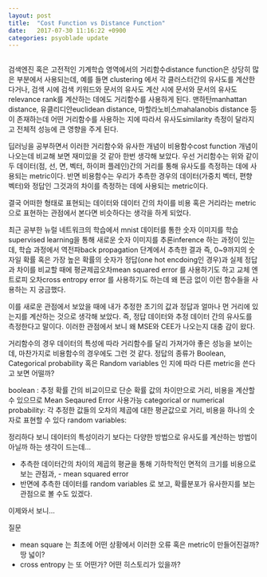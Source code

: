 ```yaml
---
layout: post
title:  "Cost Function vs Distance Function"
date:   2017-07-30 11:16:22 +0900
categories: psyoblade update
---
```

## 

검색엔진 혹은 고전적인 기계학습 영역에서의 거리함수distance function은 상당히 많은 부분에서 사용되는데, 예를 들면 clustering 에서 각 클러스터간의 유사도를 계산한다거나, 검색 시에 검색 키워드와 문서의 유사도 계산 시에 문서와 문서의 유사도relevance rank를 계산하는 데에도 거리함수를 사용하게 된다.
맨하탄manhattan distance, 유클리디안euclidean distance, 마할라노비스mahalanobis distance 등이 존재하는데 어떤 거리함수를 사용하는 지에 따라서 유사도similarity 측정이 달라지고 전체적 성능에 큰 영향을 주게 된다.

딥러닝을 공부하면서 이러한 거리함수와 유사한 개념이 비용함수cost function 개념이 나오는데 비교해 보면 재미있을 것 같아 한번 생각해 보았다.
우선 거리함수는 위와 같이 두 데이터(점, 선, 면, 벡터, 하이퍼 플레인)간의 거리를 통해 유사도를 측정하는 데에 사용되는 metric이다.
반면 비용함수는 우리가 추측한 경우의 데이터(가중치 벡터, 편향 벡터)와 정답인 그것과의 차이를 측정하는 데에 사용되는 metric이다. 

결국 어떠한 형태로 표현되는 데이터와 데이터 간의 차이를 비용 혹은 거리라는 metric으로 표현하는 관점에서 본다면 비슷하다는 생각을 하게 되었다.

최근 공부한 뉴럴 네트워크의 학습에서 mnist 데이터를 통한 숫자 이미지를 학습supervised learning을 통해 새로운 숫자 이미지를 추론inference 하는 과정이 있는데,
학습 과정에서 역전파back propagation 단계에서 추측한 결과 즉, 0~9까지의 숫자일 확률 혹은 가장 높은 확률의 숫자가 정답(one hot encdoing인 경우)과 실제 정답과 차이를 비교할 때에 평균제곱오차mean squared error 를 사용하기도 하고 교체 엔트로피 오차cross entropy error 를 사용하기도 하는데 왜 뜬금 없이 이런 함수들을 사용하는 지 궁금했다.

이를 새로운 관점에서 보았을 때에 내가 추정한 초기의 값과 정답과 얼마나 먼 거리에 있는지를 계산하는 것으로 생각해 보았다.
즉, 정답 데이터와 추정 데이터 간의 유사도를 측정한다고 말이다. 이러한 관점에서 보니 왜 MSE와 CEE가 나오는지 대충 감이 왔다.

거리함수의 경우 데이터의 특성에 따라 거리함수를 달리 가져가야 좋은 성능을 보이는데, 마찬가지로 비용함수의 경우에도 그런 것 같다.
정답의 종류가 Boolean, Categorical probability 혹은 Random variables 인 지에 따라 다른 metric을 쓴다고 보면 어떨까?

boolean : 추정 확률 간의 비교이므로 단순 확률 값의 차이만으로 거리, 비용을 계산할 수 있으므로 Mean Seqaured Error 사용가능
categorical or numerical probability: 각 추정한 값들의 오차의 제곱에 대한 평균값으로 거리, 비용을 하나의 숫자로 표현할 수 있다
random variables: 

정리하다 보니 데이터의 특성이라기 보다는 다양한 방법으로 유사도를 계산하는 방법이 아닐까 하는 생각이 드는데...
* 추측한 데이터간의 차이의 제곱의 평균을 통해 기하학적인 면적의 크기를 비용으로 보는 관점과, - mean squared error
* 반면에 추측한 데이터를 random variables 로 보고, 확률분포가 유사한지를 보는 관점으로 볼 수도 있겠다.


이제와서 보니... 


질문
* mean square 는 최초에 어떤 상황에서 이러한 오류 혹은 metric이 만들어진걸까? 땅 넓이?
* cross entropy 는 또 어떤가? 어떤 히스토리가 있을까?



